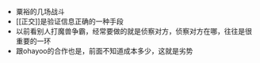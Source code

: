 - 粟裕的几场战斗
- [[正交]]是验证信息正确的一种手段
- 以前看别人打魔兽争霸，经常要做的就是侦察对方，侦察对方在哪，往往是很重要的一环
- 跟ohayoo的合作也是，前面不知道成本多少，这就是劣势